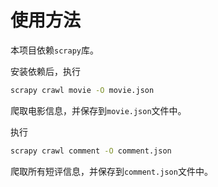 # 使用方法

本项目依赖`scrapy`库。

安装依赖后，执行

```bash
scrapy crawl movie -O movie.json
```

爬取电影信息，并保存到`movie.json`文件中。

执行

```bash
scrapy crawl comment -O comment.json
```

爬取所有短评信息，并保存到`comment.json`文件中。
